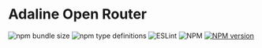 # Adaline Open Router

![npm bundle size](https://img.shields.io/bundlephobia/minzip/@adaline/open-router)
![npm type definitions](https://img.shields.io/npm/types/@adaline/open-router)
![ESLint](https://img.shields.io/badge/ESLint-passing-brightgreen.svg)
![NPM](https://img.shields.io/npm/l/@adaline/open-router)
[![NPM version](https://img.shields.io/npm/v/@adaline/open-router.svg)](https://npmjs.org/package/@adaline/open-router)
